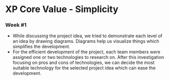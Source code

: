 # XP Core Value - Simplicity

### Week #1
* While discussing the project idea, we tried to demonstrate each level of an idea by drawing diagrams. Diagrams help us visualize things which simplifies the development.
* For the efficient development of the project, each team members were assigned one or two technologies to research on. After this investigation focusing on pros and cons of technologies, we can decide the most suitable technology for the selected project idea which can ease the development.
